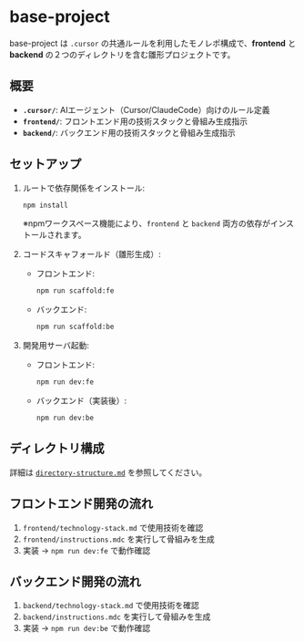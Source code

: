 # base-project

base-project は `.cursor` の共通ルールを利用したモノレポ構成で、**frontend** と **backend** の２つのディレクトリを含む雛形プロジェクトです。

## 概要

- **`.cursor/`**: AIエージェント（Cursor/ClaudeCode）向けのルール定義
- **`frontend/`**: フロントエンド用の技術スタックと骨組み生成指示
- **`backend/`**: バックエンド用の技術スタックと骨組み生成指示

## セットアップ

1. ルートで依存関係をインストール:
   ```bash
   npm install
   ```
   ※npmワークスペース機能により、`frontend` と `backend` 両方の依存がインストールされます。

2. コードスキャフォールド（雛形生成）:
   - フロントエンド:
     ```bash
     npm run scaffold:fe
     ```
   - バックエンド:
     ```bash
     npm run scaffold:be
     ```

3. 開発用サーバ起動:
   - フロントエンド:
     ```bash
     npm run dev:fe
     ```
   - バックエンド（実装後）:
     ```bash
     npm run dev:be
     ```

## ディレクトリ構成

詳細は [`directory-structure.md`](./directory-structure.md) を参照してください。

## フロントエンド開発の流れ

1. `frontend/technology-stack.md` で使用技術を確認
2. `frontend/instructions.mdc` を実行して骨組みを生成
3. 実装 → `npm run dev:fe` で動作確認

## バックエンド開発の流れ

1. `backend/technology-stack.md` で使用技術を確認
2. `backend/instructions.mdc` を実行して骨組みを生成
3. 実装 → `npm run dev:be` で動作確認

